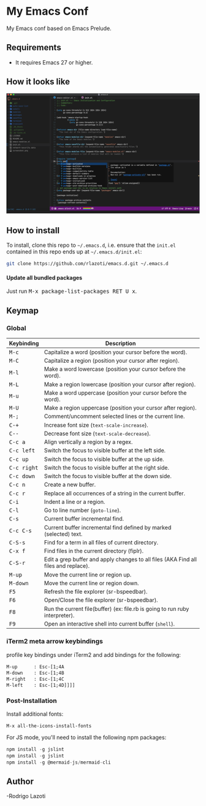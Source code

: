 My Emacs Conf
=============

My Emacs conf based on Emacs Prelude.


## Requirements

* It requires Emacs 27 or higher.


## How it looks like

![how it looks like](https://raw.githubusercontent.com/rlazoti/emacs.d/main/screenshot.png)


## How to install

To install, clone this repo to `~/.emacs.d`, i.e. ensure that the
`init.el` contained in this repo ends up at `~/.emacs.d/init.el`:

```bash
git clone https://github.com/rlazoti/emacs.d.git ~/.emacs.d
```


#### Update all bundled packages

Just run <kbd>M-x package-list-packages RET U x</kbd>.


## Keymap

### Global

Keybinding            | Description
----------------------|------------------------------------------------------------
<kbd>M-c</kbd>        | Capitalize a word (position your cursor before the word).
<kbd>M-C</kbd>        | Capitalize a region (position your cursor after region).
<kbd>M-l</kbd>        | Make a word lowercase (position your cursor before the word).
<kbd>M-L</kbd>        | Make a region lowercase (position your cursor after region).
<kbd>M-u</kbd>        | Make a word uppercase (position your cursor before the word).
<kbd>M-U</kbd>        | Make a region uppercase (position your cursor after region).
<kbd>M-;</kbd>        | Comment/uncomment selected lines or the current line.
<kbd>C-+</kbd>        | Increase font size (`text-scale-increase`).
<kbd>C--</kbd>        | Decrease font size (`text-scale-decrease`).
<kbd>C-c a</kbd>      | Align vertically a region by a regex.
<kbd>C-c left</kbd>   | Switch the focus to visible buffer at the left side.
<kbd>C-c up</kbd>     | Switch the focus to visible buffer at the up side.
<kbd>C-c right</kbd>  | Switch the focus to visible buffer at the right side.
<kbd>C-c down</kbd>   | Switch the focus to visible buffer at the down side.
<kbd>C-c n</kbd>      | Create a new buffer.
<kbd>C-c r</kbd>      | Replace all occurrences of a string in the current buffer.
<kbd>C-i</kbd>        | Indent a line or a region.
<kbd>C-l</kbd>        | Go to line number (`goto-line`).
<kbd>C-s</kbd>        | Current buffer incremental find.
<kbd>C-c C-s</kbd>    | Current buffer incremental find defined by marked (selected) text.
<kbd>C-S-s</kbd>      | Find for a term in all files of current directory.
<kbd>C-x f</kbd>      | Find files in the current directory (fiplr).
<kbd>C-S-r</kbd>      | Edit a grep buffer and apply changes to all files (AKA Find all files and replace).
<kbd>M-up</kbd>       | Move the current line or region up.
<kbd>M-down</kbd>     | Move the current line or region down.
<kbd>F5</kbd>         | Refresh the file explorer (sr-bspeedbar).
<kbd>F6</kbd>         | Open/Close the file explorer (sr-bspeedbar).
<kbd>F8</kbd>         | Run the current file(buffer) (ex: file.rb is going to run ruby interpreter).
<kbd>F9</kbd>         | Open an interactive shell into current buffer (`shell`).


### iTerm2 meta arrow keybindings

profile key bindings under iTerm2 and add bindings for the following:

```
M-up      : Esc-[1;4A
M-down    : Esc-[1;4B
M-right   : Esc-[1;4C
M-left    : Esc-[1;4D]]]]
```

### Post-Installation

Install additional fonts:

```
M-x all-the-icons-install-fonts
```


For JS mode, you'll need to install the following npm packages:


``` javascript
npm install -g jslint
npm install -g jslint
npm install -g @mermaid-js/mermaid-cli
```

## Author

-Rodrigo Lazoti
